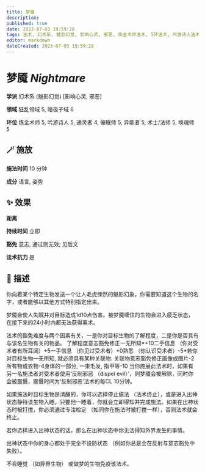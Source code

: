 ```yaml
---
title: 梦魇
description: 
published: true
date: 2023-07-03 19:59:28
tags: 法术, 幻术系, 魅影幻觉, 影响心灵, 邪恶, 炼金术师法术, 5环法术, 吟游诗人法术, 通灵者法术, 4环法术, 催眠师法术, 异能者法术, 术士/法师法术, 唤魂师法术, 狂乱领域, 暗夜子域
editor: markdown
dateCreated: 2023-07-03 19:59:28
---
```


# **梦魇** *Nightmare*

**学派** 幻术系 (魅影幻觉) \[影响心灵, 邪恶\] 

**领域** 狂乱领域 5, 暗夜子域 6

**环位** 炼金术师 5, 吟游诗人 5, 通灵者 4, 催眠师 5, 异能者 5, 术士/法师 5, 唤魂师 5

## 🪄 施放

**施法时间** 10 分钟

**成分** 语言, 姿势

## ✨ 效果  

**距离**   

**持续时间** 立即 

**豁免** 意志, 通过则无效; 见后文

**法术抗力** 是

## 📖 描述

你向着某个特定生物发送一个让人毛虎悚然的魅影幻象，你需要知道这个生物的名字，或者能够以其他方式特别指定出来。

梦魇会使人失眠并对目标造成1d10点伤害。被梦魇缠住的生物会进入疲乏状态，在接下来的24小时内都无法获得奥术。

法术的豁免难度与两个因素有关，一是你对目标生物的了解程度，二是你是否具有与该名生物有关的物品。   了解程度意志豁免修正一无所知*+10二手信息 （你对受术者有所耳闻）+5一手信息 （你见过受术者）+0熟悉 （你认识受术者）-5*若你对目标生物一无所知, 就必须具有某种关联物.    关联物意志豁免修正画像或图片-2所有物或衣物-4身体的一部分, 一束毛发, 指甲等-10    当你施展此法术时，如果有另一名施法者对受术者使用‘反制邪恶 （dispel evil）’，则梦魇会被解除，同时你会被震慑，震慑时间为‘反制邪恶’法术的每CL 10分钟。

如果施法时目标生物是清醒的，你可以选择停止施法 （法术终止），或是进入出神状态静待该生物入睡。只要他一睡着，你就会立即得知并完成施法。如果在出神状态时被打搅，你必须通过专注检定 （如同你在施法时被打搅一样），否则法术就会终止。

若你选择进入出神状态的话，那么在出神状态中你无法得知外界发生的事情。

出神状态中你的身心都处于完全不设防状态 （例如你总是会在反射与意志豁免中失败）。

不会睡觉 （如异界生物） 或做梦的生物免疫该法术。
    